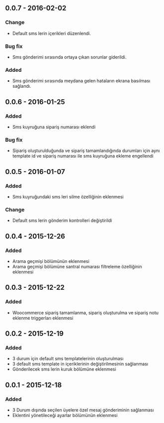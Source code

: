 ## 0.0.7 - 2016-02-02

### Change
- Default sms lerin içerikleri düzenlendi.

### Bug fix
- Sms gönderimi sırasında ortaya çıkan sorunlar giderildi.
### Added
- Sms gönderimi sırasında meydana gelen hataların ekrana basılması sağlandı.

## 0.0.6 - 2016-01-25
### Added
- Sms kuyruğuna sipariş numarası eklendi
### Bug fix
- Sipariş oluşturulduğunda ve sipariş tamamlandığında durumları için aynı template id ve sipariş numarası ile sms kuyruğuna ekleme engellendi

## 0.0.5 - 2016-01-07
### Added
- Sms kuyruğundaki sms leri silme özelliğinin eklenmesi
### Change
- Default sms lerin gönderim kontrolleri değiştirildi

## 0.0.4 - 2015-12-26
### Added
- Arama geçmişi bölümünün eklenmesi
- Arama geçmişi bölümüne santral numarası filtreleme özelliğinin eklenmesi

## 0.0.3 - 2015-12-22
### Added
- Woocommerce sipariş tamamlanma, sipariş oluşturulma ve sipariş notu eklenme triggerları eklenmesi

## 0.0.2 - 2015-12-19
### Added
- 3 durum için default sms templatelerinin oluşturulması
- 3 default sms template in içeriklerinin değiştirilmesinin sağlanması
- Gönderilecek sms lerin kuruk bölümüne eklenmesi

## 0.0.1 - 2015-12-18
### Added
- 3 Durum dışında seçilen üyelere özel mesaj gönderiminin sağlanması
- Eklentini yönetileceği ayarlar bölümünün eklenmesi
